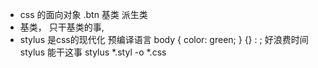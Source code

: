 - css 的面向对象
.btn 基类 派生类
- 基类， 只干基类的事, 
- stylus 是css的现代化 预编译语言
  body { color: green; }
  {}  : ; 好浪费时间 stylus 能干这事
  stylus *.styl -o *.css
  